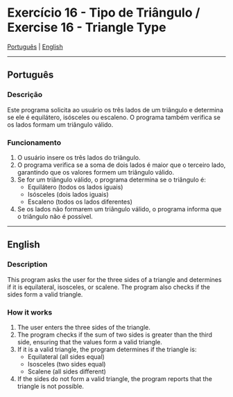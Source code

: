 # Exercício 16 - Tipo de Triângulo / Exercise 16 - Triangle Type

[Português](#português) | [English](#english)

---

<a id="português"></a>
## Português

### Descrição
Este programa solicita ao usuário os três lados de um triângulo e determina se ele é equilátero, isósceles ou escaleno. O programa também verifica se os lados formam um triângulo válido.

### Funcionamento
1. O usuário insere os três lados do triângulo.
2. O programa verifica se a soma de dois lados é maior que o terceiro lado, garantindo que os valores formem um triângulo válido.
3. Se for um triângulo válido, o programa determina se o triângulo é:
   - Equilátero (todos os lados iguais)
   - Isósceles (dois lados iguais)
   - Escaleno (todos os lados diferentes)
4. Se os lados não formarem um triângulo válido, o programa informa que o triângulo não é possível.

---

<a id="english"></a>
## English

### Description
This program asks the user for the three sides of a triangle and determines if it is equilateral, isosceles, or scalene. The program also checks if the sides form a valid triangle.

### How it works
1. The user enters the three sides of the triangle.
2. The program checks if the sum of two sides is greater than the third side, ensuring that the values form a valid triangle.
3. If it is a valid triangle, the program determines if the triangle is:
   - Equilateral (all sides equal)
   - Isosceles (two sides equal)
   - Scalene (all sides different)
4. If the sides do not form a valid triangle, the program reports that the triangle is not possible.